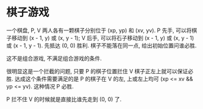 # 棋子游戏

一个棋盘, P, V 两人各有一颗棋子分别位于 (xp, yp) 和 (xv, yv). P 先手, 可以将棋子移动到 (x - 1, y) 或 (x, y - 1); V 后手, 可以将石子移动到 (x - 1, y) 或 (x, y - 1) 或 (x - 1, y - 1). 先抵达 (0, 0) 胜利. 棋子不能落在同一点, 给出初始位置问谁必胜.

这不是组合游戏, 不满足组合游戏的条件.

很明显这是一个拦截的问题, 只要 P 的棋子位置拦住 V 棋子正左上就可以保证必胜. 达成这个条件需要满足的是 P 的棋子在 V 的左, 上或左上均可 (xp <= xv && yp <= yv). 这种情况 P 必胜.

P 拦不住 V 的时候就是直接比谁先走到 (0, 0) 了.
